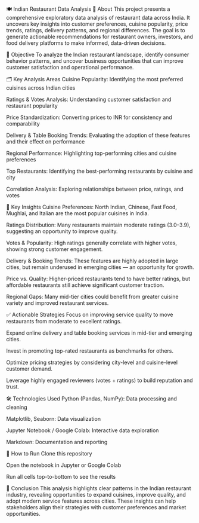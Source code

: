 🍽️ Indian Restaurant Data Analysis
📄 About
This project presents a comprehensive exploratory data analysis of restaurant data across India. It uncovers key insights into customer preferences, cuisine popularity, price trends, ratings, delivery patterns, and regional differences. The goal is to generate actionable recommendations for restaurant owners, investors, and food delivery platforms to make informed, data-driven decisions.

🎯 Objective
To analyze the Indian restaurant landscape, identify consumer behavior patterns, and uncover business opportunities that can improve customer satisfaction and operational performance.

🗂️ Key Analysis Areas
Cuisine Popularity: Identifying the most preferred cuisines across Indian cities

Ratings & Votes Analysis: Understanding customer satisfaction and restaurant popularity

Price Standardization: Converting prices to INR for consistency and comparability

Delivery & Table Booking Trends: Evaluating the adoption of these features and their effect on performance

Regional Performance: Highlighting top-performing cities and cuisine preferences

Top Restaurants: Identifying the best-performing restaurants by cuisine and city

Correlation Analysis: Exploring relationships between price, ratings, and votes

🔎 Key Insights
Cuisine Preferences: North Indian, Chinese, Fast Food, Mughlai, and Italian are the most popular cuisines in India.

Ratings Distribution: Many restaurants maintain moderate ratings (3.0–3.9), suggesting an opportunity to improve quality.

Votes & Popularity: High ratings generally correlate with higher votes, showing strong customer engagement.

Delivery & Booking Trends: These features are highly adopted in large cities, but remain underused in emerging cities — an opportunity for growth.

Price vs. Quality: Higher-priced restaurants tend to have better ratings, but affordable restaurants still achieve significant customer traction.

Regional Gaps: Many mid-tier cities could benefit from greater cuisine variety and improved restaurant services.

✅ Actionable Strategies
Focus on improving service quality to move restaurants from moderate to excellent ratings.

Expand online delivery and table booking services in mid-tier and emerging cities.

Invest in promoting top-rated restaurants as benchmarks for others.

Optimize pricing strategies by considering city-level and cuisine-level customer demand.

Leverage highly engaged reviewers (votes + ratings) to build reputation and trust.

🛠️ Technologies Used
Python (Pandas, NumPy): Data processing and cleaning

Matplotlib, Seaborn: Data visualization

Jupyter Notebook / Google Colab: Interactive data exploration

Markdown: Documentation and reporting

🚀 How to Run
Clone this repository

Open the notebook in Jupyter or Google Colab

Run all cells top-to-bottom to see the results

📌 Conclusion
This analysis highlights clear patterns in the Indian restaurant industry, revealing opportunities to expand cuisines, improve quality, and adopt modern service features across cities. These insights can help stakeholders align their strategies with customer preferences and market opportunities.
